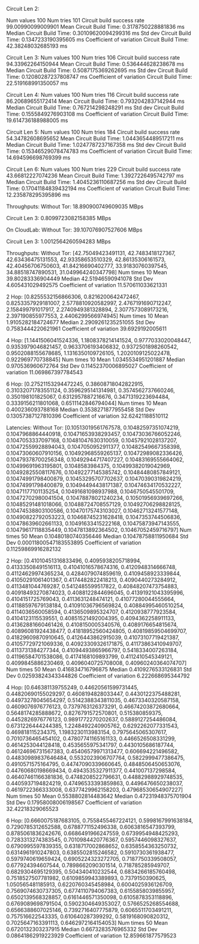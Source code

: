 Circuit Len 2:

Num values 100
Num tries 101
Circuit build success rate 99.00990099009901
Mean Circuit Build Time: 0.3178750228881836 ms
Median Circuit Build Time: 0.30109620094299316 ms
Std dev Circuit Build Time: 0.1347233190395605 ms
Coefficient of variation Circuit Build Time: 42.38248032685193 ms

Circuit Len 3:
Num values 100
Num tries 106
Circuit build success rate 94.33962264150944
Mean Circuit Build Time: 0.536444628238678 ms
Median Circuit Build Time: 0.5087175369262695 ms
Std dev Circuit Build Time: 0.12080287237808747 ms
Coefficient of variation Circuit Build Time: 22.519168991350057 ms

Circuit Len 4:
Num values 100
Num tries 116
Circuit build success rate 86.20689655172414
Mean Circuit Build Time: 0.7932042837142944 ms
Median Circuit Build Time: 0.767214298248291 ms
Std dev Circuit Build Time: 0.1555849276903108 ms
Coefficient of variation Circuit Build Time: 19.614736188988005 ms

Circuit Len 5:
Num values 100
Num tries 184
Circuit build success rate 54.34782608695652
Mean Circuit Build Time: 1.0443654489517211 ms
Median Circuit Build Time: 1.0247787237167358 ms
Std dev Circuit Build Time: 0.15346529078474783 ms
Coefficient of variation Circuit Build Time: 14.694596698769399 ms

Circuit Len 6:
Num values 100
Num tries 229
Circuit build success rate 43.66812227074236
Mean Circuit Build Time: 1.3927226495742797 ms
Median Circuit Build Time: 1.4045236110687256 ms
Std dev Circuit Build Time: 0.17041184839432194 ms
Coefficient of variation Circuit Build Time: 12.235878295395896 ms


Throughputs:
Without Tor:
18.890900749609035 MBps

Circuit Len 3:
0.8099723082158385 MBps

On CloudLab:
Without Tor:
39.107076907527606 MBps

Circuit Len 3:
1.0012564260594283 MBps

Throughputs:
Without Tor:
[42.75049423491131, 42.7483418127367, 42.63436475131553, 42.93358653510329, 42.86135306161573, 42.40456706750603, 41.84216690402777, 33.91830760397545, 34.88518747890531, 31.049964240347798]
Num times 10
Mean 39.80283336904449
Median 42.51946590941078
Std Dev 4.605431029492575
Coefficient of variation 11.570611033621331

2 Hop:
[0.8255532156866306, 0.8216200642472467, 0.8253357929181007, 2.5778810920582997, 2.4767191690712247, 2.158499791017917, 2.2740949381328894, 2.3077573089173216, 2.397190855977553, 2.4406299566974945]
Num times 10
Mean 1.9105282184724677
Median 2.2909261235251055
Std Dev 0.7583444220621961
Coefficient of variation 39.6929192005611

4 Hop:
[1.1441506041524336, 1.1808378214141524, 0.9777033020048447, 0.9353979046821457, 0.9633706193406832, 0.9372501898260542, 0.9502088155678685, 1.1316350109726105, 1.2020109125022478, 0.922969770738845]
Num times 10
Mean 1.0345534951201887
Median 0.970536960672764
Std Dev 0.11452370006895027
Coefficient of variation 11.069867397784543

6 Hop:
[0.27521153294472245, 0.38608718042822915, 0.31032071783551124, 0.3596295141314981, 0.3574562737660246, 0.350198101825067, 0.6312957887216676, 0.3471319223694484, 0.3339156211801068, 0.6511142846794044]
Num times 10
Mean 0.400236093788168
Median 0.3538271877955458
Std Dev 0.13057387127810396
Coefficient of variation 32.62421188510112

Latencies:
Without Tor:
[0.10513019561767578, 0.10482597351074219, 0.1047968864440918, 0.10471653938293457, 0.10473036766052246, 0.1047053337097168, 0.10481047630310059, 0.10457921028137207, 0.10472559928894043, 0.1047050952911377, 0.10482549667358398, 0.10473060607910156, 0.10492968559265137, 0.10472989082336426, 0.10479378700256348, 0.10492944717407227, 0.10483169555664062, 0.10499691963195801, 0.1048583984375, 0.10499382019042969, 0.10492825508117676, 0.10492277145385742, 0.10484480857849121, 0.10474991798400879, 0.10453295707702637, 0.10470390319824219, 0.10474991798400879, 0.10494494438171387, 0.10474634170532227, 0.10471177101135254, 0.10491681098937988, 0.1046750545501709, 0.10472702980041504, 0.10478878021240234, 0.10501956939697266, 0.10485291481018066, 0.10488724708557129, 0.10492706298828125, 0.10474538803100586, 0.10470175743103027, 0.10462713241577148, 0.10490822792053223, 0.10468745231628418, 0.1047353744506836, 0.10478639602661133, 0.10491633415222168, 0.10475873947143555, 0.10479617118835449, 0.1047813892364502, 0.10467052459716797]
Num times 50
Mean 0.10480180740356446
Median 0.10478758811950684
Std Dev 0.00011800547183553895
Coefficient of variation 0.11259869916282132

2 Hop:
[0.41010451316833496, 0.4095938205718994, 0.41333508491516113, 0.41041016578674316, 0.4120948314666748, 0.41124629974365234, 0.4284079074859619, 0.4109458923339844, 0.41050291061401367, 0.4174482822418213, 0.4090440273284912, 0.4113481044769287, 0.5412485599517822, 0.40848207473754883, 0.40918493270874023, 0.4088122844696045, 0.41391921043395996, 0.4104151725769043, 0.4113631248474121, 0.41077280044555664, 0.41188597679138184, 0.41091036796569824, 0.40884995460510254, 0.4114036560058594, 0.4136509895324707, 0.4120938777923584, 0.4104123115539551, 0.40851521492004395, 0.4094362258911133, 0.41362881660461426, 0.4108150005340576, 0.4089176654815674, 0.40896081924438477, 0.41818952560424805, 0.40819859504699707, 0.41829609870910645, 0.4126443862915039, 0.41073107719421387, 0.41057729721069336, 0.40923309326171875, 0.41173863410949707, 0.4113731384277344, 0.41094493865966797, 0.5418334007263184, 0.41196584701538086, 0.4174168109893799, 0.4112410545349121, 0.4099845886230469, 0.4096040725708008, 0.40960240364074707]
Num times 50
Mean 0.416834716796875
Median 0.4109276533126831
Std Dev 0.02593824343344826
Coefficient of variation 6.222668695344792

4 Hop:
[0.646381139755249, 0.44620561599731445, 0.44820690155029297, 0.4608194828033447, 0.4430122375488281, 0.44973278045654297, 0.5142388343811035, 0.4673340320587158, 0.4609076976776123, 0.7379763126373291, 0.46674203872680664, 0.5648174285888672, 0.8276791572570801, 0.515380859375, 0.4452826976776123, 0.9891772270202637, 0.5889127254486084, 0.6731226444244385, 1.2248492240905762, 0.6292262077331543, 0.469818115234375, 1.1983230113983154, 0.7975645065307617, 0.7010736465454102, 0.47807741165161133, 0.4466526508331299, 0.4614253044128418, 0.4535655975341797, 0.4430105686187744, 0.46124696731567383, 0.45406579971313477, 0.606694221496582, 0.44830989837646484, 0.5532023906707764, 0.5822999477386475, 0.4910571575164795, 0.44747090339660645, 0.4848506450653076, 0.44760680198669434, 0.4943535327911377, 0.441007137298584, 0.46407461166381836, 0.4748208522796631, 0.44882988929748535, 0.4405937194824219, 0.47496533393859863, 0.4496476650238037, 0.4619722366333008, 0.6377429962158203, 0.47968530654907227]
Num times 50
Mean 0.5538802814483642
Median 0.47231948375701904
Std Dev 0.17958008006198567
Coefficient of variation 32.42218329065523

6 Hop:
[0.6660075187683105, 0.7558455467224121, 0.5998167991638184, 0.7290785312652588, 0.6788771152496338, 0.6063816547393799, 0.8785061836242676, 0.6686491966247559, 0.6739954948425293, 0.7283313274383545, 0.7010984420776367, 0.5957446098327637, 0.6790995597839355, 0.6318717002868652, 0.6358554363250732, 0.6314961910247803, 0.6385502815246582, 0.5910730361938477, 0.5979740619659424, 0.6905224323272705, 0.7187750339508057, 0.677924394607544, 0.7898662090301514, 0.718785285949707, 0.6829304695129395, 0.504340410232544, 0.6834266185760498, 0.7518527507781982, 0.6109859943389893, 0.7379150390625, 1.050565481185913, 0.6220760345458984, 0.6004025936126709, 0.7569074630737305, 0.6774110794067383, 0.6155858039855957, 0.6502139568328857, 0.6161446571350098, 0.6105878353118896, 0.6769089698791504, 0.5902304649353027, 0.5766525268554688, 0.6566388607025146, 0.7392716407775879, 0.6065511703491211, 0.757516622543335, 0.610640287399292, 0.5819168090820312, 0.7025647163391113, 0.6462972164154053]
Num times 50
Mean 0.6720132303237915
Median 0.6673283576965332
Std Dev 0.08641862919223929
Coefficient of variation 12.859661877579523
